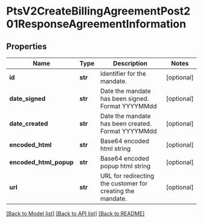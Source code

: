 # PtsV2CreateBillingAgreementPost201ResponseAgreementInformation

## Properties
Name | Type | Description | Notes
------------ | ------------- | ------------- | -------------
**id** | **str** | Identifier for the mandate.  | [optional] 
**date_signed** | **str** | Date the mandate has been signed.  Format YYYYMMdd | [optional] 
**date_created** | **str** | Date the mandate has been created.  Format YYYYMMdd | [optional] 
**encoded_html** | **str** | Base64 encoded html string | [optional] 
**encoded_html_popup** | **str** | Base64 encoded popup html string | [optional] 
**url** | **str** | URL for redirecting the customer for creating the mandate.  | [optional] 

[[Back to Model list]](../README.md#documentation-for-models) [[Back to API list]](../README.md#documentation-for-api-endpoints) [[Back to README]](../README.md)


